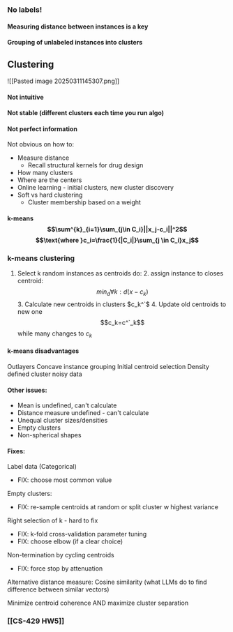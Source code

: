 ### No labels!
#### Measuring distance between instances is a key
#### Grouping of unlabeled instances into clusters 



## Clustering


![[Pasted image 20250311145307.png]]
#### Not intuitive
#### Not stable (different clusters each time you run algo)
#### Not perfect information


Not obvious on how to:
- Measure distance 
	- Recall structural kernels for drug design
- How many clusters
- Where are the centers
- Online learning - initial clusters, new cluster discovery
- Soft vs hard clustering
	- Cluster membership based on a weight


#### k-means $$\sum^{k}_{i=1}\sum_{j\in C_i}||x_j-c_i||^2$$ $$\text{where }c_i=\frac{1}{|C_i|}\sum_{j \in C_i}x_j$$

### k-means clustering
1. Select k random instances as centroids
do:
	2. assign instance to closes centroid: $$min_d\forall k : d(x-c_k)$$
	3. Calculate new centroids in clusters $c_k^`$
	4. Update old centroids to new one $$c_k=c^`_k$$
while many changes to $c_k$


#### k-means disadvantages
Outlayers
Concave instance grouping
Initial centroid selection
Density defined cluster noisy data
#### Other issues:
- Mean is undefined, can't calculate
- Distance measure undefined - can't calculate
- Unequal cluster sizes/densities
- Empty clusters
- Non-spherical shapes
#### Fixes:
Label data (Categorical)
- FIX: choose most common value

Empty clusters:
- FIX: re-sample centroids at random or split cluster w highest variance

Right selection of k - hard to fix
- FIX: k-fold cross-validation parameter tuning
- FIX: choose elbow (if a clear choice)

Non-termination by cycling centroids
- FIX: force stop by attenuation

Alternative distance measure:
Cosine similarity (what LLMs do to find difference between similar vectors)

Minimize centroid coherence AND maximize cluster separation
### [[CS-429 HW5]]
